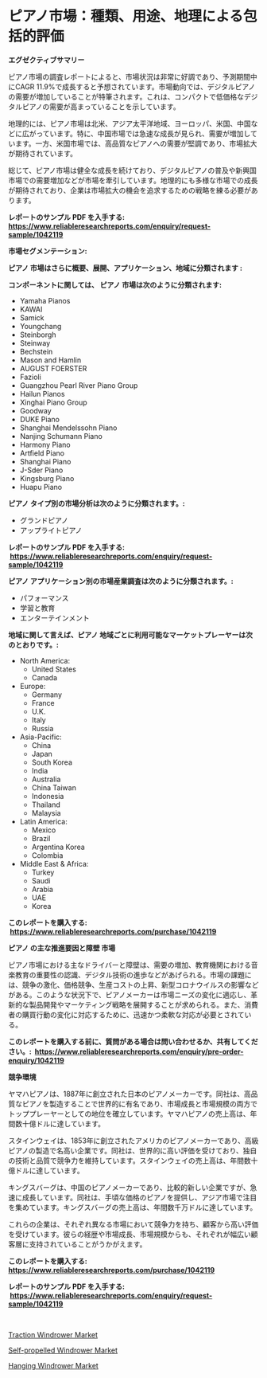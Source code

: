 <p><h1>ピアノ市場：種類、用途、地理による包括的評価</h1></p><p><strong>エグゼクティブサマリー</strong></p>
<p><p>ピアノ市場の調査レポートによると、市場状況は非常に好調であり、予測期間中にCAGR 11.9%で成長すると予想されています。市場動向では、デジタルピアノの需要が増加していることが特筆されます。これは、コンパクトで低価格なデジタルピアノの需要が高まっていることを示しています。</p><p>地理的には、ピアノ市場は北米、アジア太平洋地域、ヨーロッパ、米国、中国などに広がっています。特に、中国市場では急速な成長が見られ、需要が増加しています。一方、米国市場では、高品質なピアノへの需要が堅調であり、市場拡大が期待されています。</p><p>総じて、ピアノ市場は健全な成長を続けており、デジタルピアノの普及や新興国市場での需要増加などが市場を牽引しています。地理的にも多様な市場での成長が期待されており、企業は市場拡大の機会を追求するための戦略を練る必要があります。</p></p>
<p><strong>レポートのサンプル PDF を入手する: <a href="https://www.reliableresearchreports.com/enquiry/request-sample/1042119">https://www.reliableresearchreports.com/enquiry/request-sample/1042119</a></strong></p>
<p><strong>市場セグメンテーション:</strong></p>
<p><strong> ピアノ 市場はさらに概要、展開、アプリケーション、地域に分類されます :</strong></p>
<p><strong>コンポーネントに関しては、 ピアノ 市場は次のように分類されます: &nbsp;</strong></p>
<p><ul><li>Yamaha Pianos</li><li>KAWAI</li><li>Samick</li><li>Youngchang</li><li>Steinborgh</li><li>Steinway</li><li>Bechstein</li><li>Mason and Hamlin</li><li>AUGUST FOERSTER</li><li>Fazioli</li><li>Guangzhou Pearl River Piano Group</li><li>Hailun Pianos</li><li>Xinghai Piano Group</li><li>Goodway</li><li>DUKE Piano</li><li>Shanghai Mendelssohn Piano</li><li>Nanjing Schumann Piano</li><li>Harmony Piano</li><li>Artfield Piano</li><li>Shanghai Piano</li><li>J-Sder Piano</li><li>Kingsburg Piano</li><li>Huapu Piano</li></ul></p>
<p><strong> ピアノ タイプ別の市場分析は次のように分類されます。:</strong></p>
<p><ul><li>グランドピアノ</li><li>アップライトピアノ</li></ul></p>
<p><strong>レポートのサンプル PDF を入手する: &nbsp;<a href="https://www.reliableresearchreports.com/enquiry/request-sample/1042119">https://www.reliableresearchreports.com/enquiry/request-sample/1042119</a></strong></p>
<p><strong> ピアノ アプリケーション別の市場産業調査は次のように分類されます。:</strong></p>
<p><ul><li>パフォーマンス</li><li>学習と教育</li><li>エンターテインメント</li></ul></p>
<p><strong>地域に関して言えば、ピアノ 地域ごとに利用可能なマーケットプレーヤーは次のとおりです。:</strong></p>
<p><ul>
    <li>
        North America:
        <ul>
            <li>United States</li>
            <li>Canada</li>
        </ul>
    </li>
    <li>
        Europe:
        <ul>
            <li>Germany</li>
            <li>France</li>
            <li>U.K.</li>
            <li>Italy</li>
            <li>Russia</li>
        </ul>
    </li>
    <li>
        Asia-Pacific:
        <ul>
            <li>China</li>
            <li>Japan</li>
            <li>South Korea</li>
            <li>India</li>
            <li>Australia</li>
            <li>China Taiwan</li>
            <li>Indonesia</li>
            <li>Thailand</li>
            <li>Malaysia</li>
        </ul>
    </li>
    <li>
        Latin America:
        <ul>
            <li>Mexico</li>
            <li>Brazil</li>
            <li>Argentina Korea</li>
            <li>Colombia</li>
        </ul>
    </li>
    <li>
        Middle East & Africa:
        <ul>
            <li>Turkey</li>
            <li>Saudi</li>
            <li>Arabia</li>
            <li>UAE</li>
            <li>Korea</li>
        </ul>
    </li>
    </ul></p>
<p><strong>このレポートを購入する: &nbsp;<a href="https://www.reliableresearchreports.com/purchase/1042119">https://www.reliableresearchreports.com/purchase/1042119</a></strong></p>
<p><strong>ピアノ の主な推進要因と障壁 市場</strong></p>
<p><p>ピアノ市場における主なドライバーと障壁は、需要の増加、教育機関における音楽教育の重要性の認識、デジタル技術の進歩などがあげられる。市場の課題には、競争の激化、価格競争、生産コストの上昇、新型コロナウイルスの影響などがある。このような状況下で、ピアノメーカーは市場ニーズの変化に適応し、革新的な製品開発やマーケティング戦略を展開することが求められる。また、消費者の購買行動の変化に対応するために、迅速かつ柔軟な対応が必要とされている。</p></p>
<p><strong>このレポートを購入する前に、質問がある場合は問い合わせるか、共有してください。:&nbsp; <a href="https://www.reliableresearchreports.com/enquiry/pre-order-enquiry/1042119">https://www.reliableresearchreports.com/enquiry/pre-order-enquiry/1042119</a></strong></p>
<p><strong>競争環境</strong></p>
<p><p>ヤマハピアノは、1887年に創立された日本のピアノメーカーです。同社は、高品質なピアノを製造することで世界的に有名であり、市場成長と市場規模の両方でトッププレーヤーとしての地位を確立しています。ヤマハピアノの売上高は、年間数十億ドルに達しています。</p><p>スタインウェイは、1853年に創立されたアメリカのピアノメーカーであり、高級ピアノの製造で名高い企業です。同社は、世界的に高い評価を受けており、独自の技術と品質で競争力を維持しています。スタインウェイの売上高は、年間数十億ドルに達しています。</p><p>キングスバーグは、中国のピアノメーカーであり、比較的新しい企業ですが、急速に成長しています。同社は、手頃な価格のピアノを提供し、アジア市場で注目を集めています。キングスバーグの売上高は、年間数千万ドルに達しています。</p><p>これらの企業は、それぞれ異なる市場において競争力を持ち、顧客から高い評価を受けています。彼らの経歴や市場成長、市場規模からも、それぞれが幅広い顧客層に支持されていることがうかがえます。</p></p>
<p><strong>このレポートを購入する: &nbsp; <a href="https://www.reliableresearchreports.com/purchase/1042119">https://www.reliableresearchreports.com/purchase/1042119</a></strong></p>
<p><strong>レポートのサンプル PDF を入手する: &nbsp;<a href="https://www.reliableresearchreports.com/enquiry/request-sample/1042119">https://www.reliableresearchreports.com/enquiry/request-sample/1042119</a></strong><strong></strong></p>
<p>&nbsp;</p>
<p><p><a href="https://view.publitas.com/reportprime-1/traction-windrower-market-analysis-examines-its-scope-on-growth-opportunities-and-forecasted-trends-spanning-from-2023-to-2030/">Traction Windrower Market</a></p><p><a href="https://view.publitas.com/reportprime-1/self-propelled-windrower-market-offers-provide-insightful-data-for-the-time-period-from-2023-to-2030-and-also-provide-analysis-based-on-application-type-and-region/">Self-propelled Windrower Market</a></p><p><a href="https://view.publitas.com/reportprime-1/global-hanging-windrower-market-size-and-market-trends-insights-and-projections-from-2023-to-2030/">Hanging Windrower Market</a></p></p>